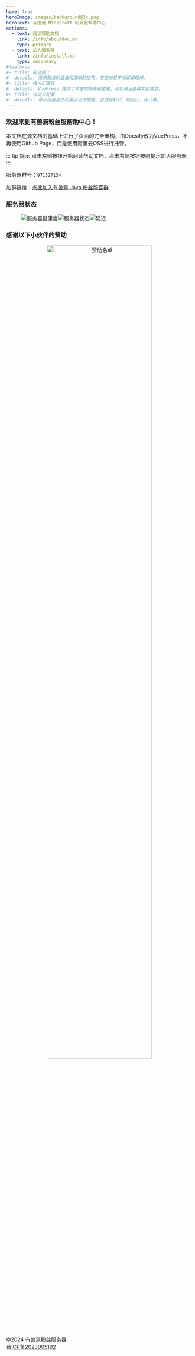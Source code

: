 ```yaml
---
home: true
heroImage: images/background@2x.png
heroText: 有兽焉 Minecraft 粉丝服帮助中心
actions:
  - text: 阅读帮助文档
    link: /info/aboutdoc.md
    type: primary
  - text: 加入服务器
    link: /info/install.md
    type: secondary
#features:
#- title: 简洁明了
#  details: 采用简洁的语法和清晰的结构，使文档易于阅读和理解。
#- title: 强大扩展性
#  details: VuePress 提供了丰富的插件和主题，可以满足各种文档需求。
#- title: 自定义配置
#  details: 可以根据自己的需求进行配置，包括导航栏、侧边栏、样式等。
---
```


### 欢迎来到有兽焉粉丝服帮助中心！

本文档在源文档的基础上进行了页面的完全重构，由Docsify改为VuePress，不再使用Github Page，而是使用阿里云OSS进行托管。

::: tip 提示
点击左侧按钮开始阅读帮助文档，点击右侧按钮按照提示加入服务器。
:::

服务器群号：`971327134`

加群链接：[点此加入有兽焉 Java 粉丝服官群](https://jq.qq.com/?_wv=1027&k=EcPiJtYh)

### 服务器状态
<figure>

![服务器健康度](https://jiankong.zorua.top/api/badge/10/uptime/1?labelPrefix=Minecraft%E7%B2%89%E4%B8%9D%E6%9C%8D&prefix=%E5%81%A5%E5%BA%B7%E5%BA%A6&style=for-the-badge)![服务器状态](https://jiankong.zorua.top/api/badge/10/status?style=for-the-badge)![延迟](https://jiankong.zorua.top/api/badge/10/avg-response/1?style=for-the-badge)

</figure>

### 感谢以下小伙伴的赞助
<div class="sponsorship" align="center">
        <a href="https://afdian.net/a/ZoruaFox" target="_blank"><img width="75%"
                src="https://cos.zorua.top/Sponsor/sponsors.svg" alt="赞助名单" /></a>
</div>

<span class="record">©2024 有兽焉粉丝服务器<br>[晋ICP备2023005192](https://beian.miit.gov.cn/)</span>